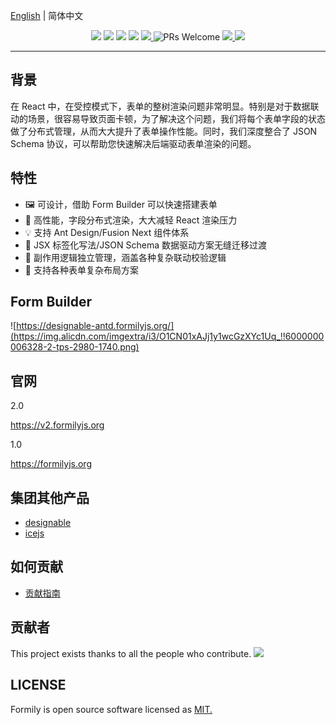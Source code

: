 [English](./README.md) | 简体中文

<p align="center">
<img src="https://img.alicdn.com/tfs/TB1fHhZu4D1gK0jSZFyXXciOVXa-2500-1200.png">
<img src="https://img.shields.io/npm/dt/@formily/antd"/>
<img src="https://img.shields.io/npm/dm/@formily/antd"/>
<a href="https://www.npmjs.com/package/@formily/core"><img src="https://img.shields.io/npm/v/@formily/core.svg"></a>
<a href="https://codecov.io/gh/alibaba/formily">
  <img src="https://codecov.io/gh/alibaba/formily/branch/formily_next/graph/badge.svg?token=3V9RU8Wh9d"/>
</a>
<img alt="PRs Welcome" src="https://img.shields.io/badge/PRs-welcome-brightgreen.svg"/>
<a href="https://github.com/actions-cool/issues-helper">
  <img src="https://img.shields.io/badge/using-issues--helper-blueviolet"/>
</a>
<a href="https://app.netlify.com/sites/formily/deploys"><img src="https://api.netlify.com/api/v1/badges/7145918b-9cb5-47f8-8a42-111969e232ef/deploy-status"/></a>
</p>

---

## 背景

在 React 中，在受控模式下，表单的整树渲染问题非常明显。特别是对于数据联动的场景，很容易导致页面卡顿，为了解决这个问题，我们将每个表单字段的状态做了分布式管理，从而大大提升了表单操作性能。同时，我们深度整合了 JSON Schema 协议，可以帮助您快速解决后端驱动表单渲染的问题。

## 特性

- 🖼 可设计，借助 Form Builder 可以快速搭建表单
- 🚀 高性能，字段分布式渲染，大大减轻 React 渲染压力
- 💡 支持 Ant Design/Fusion Next 组件体系
- 🎨 JSX 标签化写法/JSON Schema 数据驱动方案无缝迁移过渡
- 🏅 副作用逻辑独立管理，涵盖各种复杂联动校验逻辑
- 🌯 支持各种表单复杂布局方案

## Form Builder

![https://designable-antd.formilyjs.org/](https://img.alicdn.com/imgextra/i3/O1CN01xAJj1y1wcGzXYc1Uq_!!6000000006328-2-tps-2980-1740.png)

## 官网

2.0

https://v2.formilyjs.org

1.0

https://formilyjs.org

## 集团其他产品

- [designable](https://github.com/alibaba/designable)
- [icejs](https://github.com/alibaba/ice)

## 如何贡献

- [贡献指南](https://v2.formilyjs.org/zh-CN/guide/contribution)

## 贡献者

This project exists thanks to all the people who contribute.
<a href="https://github.com/alibaba/formily/graphs/contributors"><img src="https://contrib.rocks/image?repo=alibaba/formily" /></a>

## LICENSE

Formily is open source software licensed as
[MIT.](https://github.com/alibaba/formily/blob/master/LICENSE.md)
